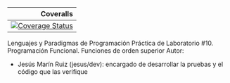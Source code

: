|Coveralls|
|--------:|
|[![Coverage Status](https://coveralls.io/repos/alu0100502114/LPP_1_prct10/badge.svg?branch=jesus%2Fdev&service=github)](https://coveralls.io/github/alu0100502114/LPP_1_prct10?branch=master)|
Lenguajes y Paradigmas de Programación
Práctica de Laboratorio #10. Programación Funcional. Funciones de orden superior
Autor: 
   - Jesús Marín Ruiz (jesus/dev): encargado de desarrollar la pruebas y el código que las verifique

